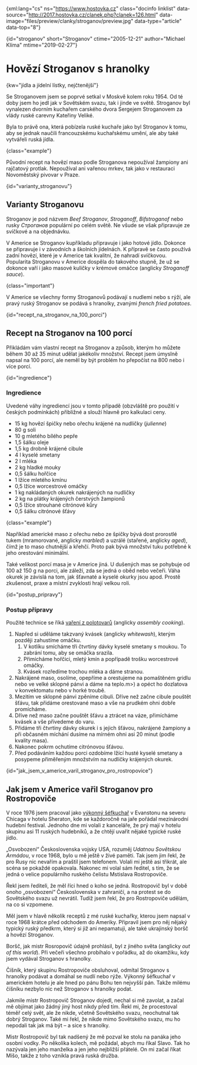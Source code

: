 
{xml:lang="cs" ns="https://www.hostovka.cz" class="docinfo linklist" data-source="http://2017.hostovka.cz/clanek.php?clanek=126.html" data-image="files/preview/clanky/stroganov/preview.jpg" data-type="article" data-top="8"}

{id="stroganov" short="Stroganov" ctime="2005-12-21" author="Michael Klíma" mtime="2019-02-27"}

# Hovězí Stroganov s hranolky

{kw="jídla a jídelní lístky, nejčtenější"}

Se Stroganovem jsem se poprvé setkal v Moskvě kolem roku 1954. Od té doby jsem ho jedl jak v Sovětském svazu, tak i jinde ve světě. Stroganov byl vynalezen dvorním kuchařem carského dvora Sergejem Stroganovem za vlády ruské carevny Kateřiny Veliké.

Byla to právě ona, která pobízela ruské kuchaře jako byl Stroganov k tomu, aby se jednak naučili francouzskému kuchařskému umění, ale aby také vytvářeli ruská jídla.

{class="example"}

Původní recept na hovězí maso podle Stroganova nepoužíval žampiony ani rajčatový protlak. Nepoužíval ani vařenou mrkev, tak jako v restauraci Novoměstský pivovar v Praze.

{id="varianty_stroganovu"}

## Varianty Stroganovu

Stroganov je pod názvem _Beef Stroganov_, _Stroganoff_, _Bifstroganof_ nebo rusky _Строганов_ populární po celém světě. Ne všude se však připravuje ze svíčkové a na objednávku.

V Americe se Stroganov kupříkladu připravuje i jako hotové jídlo. Dokonce se připravuje i v závodních a školních jídelnách. K přípravě se často používá zadní hovězí, které je v Americe tak kvalitní, že nahradí svíčkovou. Popularita Stroganovu v Americe dospěla do takového stupně, že už se dokonce vaří i jako masové kuličky v krémové omáčce (anglicky _Stroganoff sauce_).

{class="important"}

V Americe se všechny formy Stroganovů podávají s nudlemi nebo s rýží, ale pravý ruský Stroganov se podává s hranolky, zvanými _french fried potatoes_.

{id="recept\_na\_stroganov\_na\_100_porci"}

## Recept na Stroganov na 100 porcí

Přikládám vám vlastní recept na Stroganov a způsob, kterým ho můžete během 30 až 35 minut udělat jakékoliv množství. Recept jsem úmyslně napsal na 100 porcí, ale neměl by být problém ho přepočíst na 800 nebo i více porcí.

{id="ingredience"}

### Ingredience

Uvedené váhy ingrediencí jsou v tomto případě (obzvláště pro použití v českých podmínkách) přibližné a slouží hlavně pro kalkulaci ceny.

  * 15 kg hovězí špičky nebo ořechu krájené na nudličky (_julienne_)
  * 80 g soli
  * 10 g mletého bílého pepře
  * 1,5 šálku oleje
  * 1,5 kg drobně krájené cibule
  * 4 l kyselé smetany
  * 2 l mléka
  * 2 kg hladké mouky
  * 0,5 šálku hořčice
  * 1 lžíce mletého kmínu
  * 0,5 lžíce worcestrové omáčky
  * 1 kg nakládaných okurek nakrájených na nudličky
  * 2 kg na plátky krájených čerstvých žampionů
  * 0,5 lžíce strouhané citrónové kůry
  * 0,5 šálku citrónové šťávy

{class="example"}

Například americké maso z ořechu nebo ze špičky bývá dost prorostlé tukem (mramorované, anglicky _marbled_) a uzrálé (stařené, anglicky _aged_), čímž je to maso chutnější a křehčí. Proto pak bývá množství tuku potřebné k jeho orestování minimální.

Také velikost porcí masa je v Americe jiná. U dušených mas se pohybuje od 100 až 150 g na porci, ale záleží, zda se jedná o oběd nebo večeři. Váha okurek je závislá na tom, jak šťavnaté a kyselé okurky jsou apod. Prostě zkušenost, praxe a místní zvyklosti hrají velkou roli.

{id="postup_pripravy"}

### Postup přípravy

Použité technice se říká [vaření z polotovarů][1] (anglicky _assembly cooking_).

  1. Napřed si uděláme takzvaný kvásek (anglicky _whitewash_), kterým později zahustíme omáčku. 
      1. V kotlíku smícháme tři čtvrtiny dávky kyselé smetany s moukou. To zabrání tomu, aby se omáčka srazila.
      2. Přimícháme hořčici, mletý kmín a popřípadě trošku worcestrové omáčky.
      3. Kvásek rozředíme trochou mléka a dáme stranou.
  2. Nakrájené maso, osolíme, opepříme a orestujeme na pomaštěném gridlu nebo ve velké sklopné pánvi a dáme na teplo.m>) a opéct ho dozlatova v konvektomatu nebo v horké troubě.
  3. Mezitím ve sklopné pánvi zpěníme cibuli. Dříve než začne cibule pouštět šťávu, tak přidáme orestované maso a vše na prudkém ohni dobře promícháme.
  4. Dříve než maso začne pouštět šťávu a ztrácet na váze, přimícháme kvásek a vše přivedeme do varu.
  5. Přidáme tři čtvrtiny dávky okurek i s jejich šťávou, nakrájené žampiony a při občasném míchání dusíme na mírném ohni asi 20 minut (podle kvality masa).
  6. Nakonec pokrm ochutíme citrónovou šťávou.
  7. Před podáváním každou porci ozdobíme lžící husté kyselé smetany a posypeme přiměřeným množstvím na nudličky krájených okurek.

{id="jak\_jsem\_v\_americe\_varil\_stroganov\_pro_rostropovice"}

## Jak jsem v Americe vařil Stroganov pro Rostropoviče

V roce 1976 jsem pracoval jako [výkonný šéfkuchař][2] v Evanstonu na severu Chicaga v hotelu Sheraton, kde se každoročně na jaře pořádal mezinárodní hudební festival. Jednoho dne mi volali z kanceláře, že prý mají v hotelu skupinu asi 11 ruských hudebníků, a že chtějí uvařit nějaké typické ruské jídlo.

„Osvobození“ Československa vojsky USA, rozuměj _Udatnou Sovětskou Armádou_, v roce 1968, bylo u mě ještě v živé paměti. Tak jsem jim řekl, že pro Rusy nic nevařím a praštil jsem telefonem. Volali mi ještě asi třikrát, ale scéna se pokaždé opakovala. Nakonec mi volal sám ředitel, s tím, že se jedná o velice populárního ruského čelistu Mstislava Rostropoviče.

Řekl jsem řediteli, že měl říci hned o koho se jedná. Rostropovič byl v době onoho „osvobození“ Československa v zahraničí, a na protest se do Sovětského svazu už nevrátil. Tudíž jsem řekl, že pro Rostropoviče udělám, na co si vzpomene.

Měl jsem v hlavě několik receptů z mé ruské kuchařky, kterou jsem napsal v roce 1968 krátce před odchodem do Ameriky. Připravil jsem pro něj nějaký typický ruský předkrm, který si již ani nepamatuji, ale také ukrajinský boršč a hovězí Stroganov.

Boršč, jak mistr Rosropovič údajně prohlásil, byl z jiného světa (anglicky _out of this world_). Při večeři všechno probíhalo v pořádku, až do okamžiku, kdy jsem vydával Stroganov s hranolky.

Číšník, který skupinu Rostropoviče obsluhoval, odmítal Stroganov s hranolky podávat a domáhal se nudlí nebo rýže. Výkonný šéfkuchař v americkém hotelu je ale hned po pánu Bohu ten nejvyšší pán. Takže milému číšníku nezbylo nic než Stroganov s hranolky podat.

Jakmile mistr Rostropovič Stroganov dojedl, nechal si mě zavolat, a začal mě objímat jako žádný jiný host nikdy před tím. Řekl mi, že procestoval téměř celý svět, ale že nikde, včetně Sovětského svazu, neochutnal tak dobrý Stroganov. Také mi řekl, že nikde mimo Sovětského svazu, mu ho nepodali tak jak má být – a sice s hranolky.

Mistr Rostropovič byl tak nadšený že mě pozval ke stolu na panáka jeho osobní vodky. Po několika kolech, mě požádal, abych mu říkal Slavo. Tak ho nazývala jen jeho manželka a jen jeho nejbližší přátelé. On mi začal říkat Míšo, takže z toho vznikla pravá ruská družba.

 [1]: /vareni_z_polotovaru
 [2]: /kucharske_tituly#vykonny_sefkuchar

